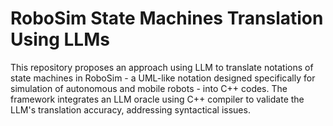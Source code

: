 # RoboSim State Machines Translation Using LLMs

This repository proposes an approach using LLM to translate notations of state machines in RoboSim - a UML-like notation designed specifically for simulation of autonomous and mobile robots - into C++ codes.
The framework integrates an LLM oracle using C++ compiler to validate the LLM's translation accuracy, addressing syntactical issues.
